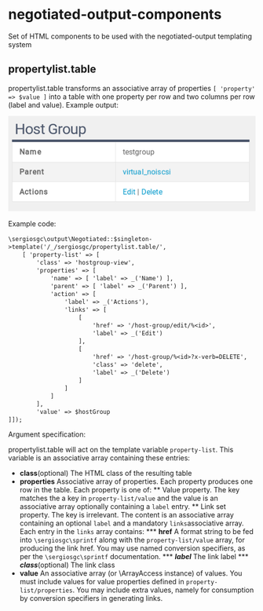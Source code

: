 # negotiated-output-components
Set of HTML components to be used with the negotiated-output templating system

## propertylist.table
propertylist.table transforms an associative array of properties `[ 'property' => $value ]` into a table with one property per row and two columns per row (label and value). Example output:

![propertylist.table example](docs/img/propertylist.table.png)

Example code: 

    \sergiosgc\output\Negotiated::$singleton->template('/_/sergiosgc/propertylist.table/',
        [ 'property-list' => [
            'class' => 'hostgroup-view',
            'properties' => [
                'name' => [ 'label' => _('Name') ],
                'parent' => [ 'label' => _('Parent') ],
                'action' => [
                    'label' => _('Actions'),
                    'links' => [
                        [
                            'href' => '/host-group/edit/%<id>',
                            'label' => _('Edit')
                        ],
                        [
                            'href' => '/host-group/%<id>?x-verb=DELETE',
                            'class' => 'delete',
                            'label' => _('Delete')
                        ]
                    ]
                ]
            ],
            'value' => $hostGroup
    ]]);

Argument specification:

propertylist.table will act on the template variable `property-list`. This variable is an associative array containing these entries:
* **class**(optional) The HTML class of the resulting table
* **properties** Associative array of properties. Each property produces one row in the table. Each property is one of:
** Value property. The key matches the a key in `property-list/value` and the value is an associative array optionally containing a `label` entry.
** Link set property. The key is irrelevant. The content is an associative array containing an optional `label` and a mandatory `links`associative array. Each entry in the `links` array contains:
*** **href** A format string to be fed into `\sergiosgc\sprintf` along with the `property-list/value` array, for producing the link href. You may use named conversion specifiers, as per the `\sergiosgc\sprintf` documentation.
*** ***label*** The link label
*** ***class***(optional) The link class
* **value** An associative array (or \ArrayAccess instance) of values. You must include values for value properties defined in `property-list/properties`. You may include extra values, namely for consumption by conversion specifiers in generating links.
